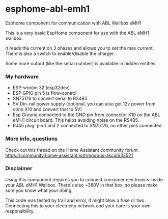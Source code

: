 # esphome-abl-emh1
Esphome component for communication with ABL Wallbox eMH1

This is a very basic EspHome component for use with the
ABL eMH1 wallbox.

It reads the current on 3 phases and allows you to set the max current.
There is also a switch to enable/disable the charger.

Some more output (like the serial number) is available in hidden entities.

### My hardware
- ESP-wroom 32 (esp32dev)
- ESP GPIO pin 5 is flow-control 
- SN75176 to convert serial to RS485
- 5V Din-rail power supply (optional, you can also get 12v power from conn X10 and convert that to 5V)
- Esp Ground connected to the GND pin from connector X10 on the ABL eMH1 circuit board. This helps avoiding noise on the RS485.
- RJ45 plug: pin 1 and 2 connected to SN75176, no other pins connected

### More info, questions

Check out this thread on the Home Assistant community forum:
https://community.home-assistant.io/t/modbus-ascii/633521

### Disclaimer
Using this component requires you to connect consumer electronics
inside your ABL eMH1 Wallbox. There's also ~380V in that box, so
please make sure you know what your doing. 

This code was tested by trail and error, it might blow a fuse or two.
Connecting this to your electricity network and your care is your own
responsibility.
